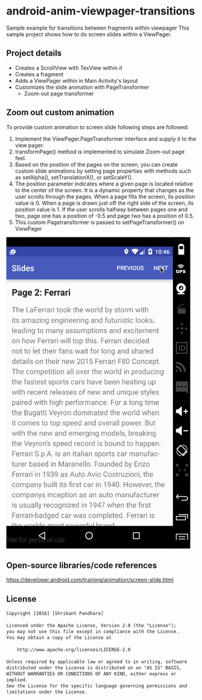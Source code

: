 # android-anim-viewpager-transitions
Sample example for transitions between fragments within viewpager
This sample project shows how to do screen slides within a ViewPager.

## Project details
* Creates a ScrollView with TexView within it
* Creates a fragment
* Adds a ViewPager within in Main Activity's layout
* Customizes the slide animation with PageTransformer
	* Zoom-out page transformer

## Zoom out custom animation
To provide custom animation to screen slide following steps are followed:

1. Implement the ViewPager.PageTransformer interface and supply it to the view pager. 
2. transformPage() method is implemented to simulate Zoom-out page feel.
3. Based on the position of the pages on the screen, you can create custom slide animations by setting page properties with methods such as setAlpha(), setTranslationX(), or setScaleY().
4. The position parameter indicates where a given page is located relative to the center of the screen. It is a dynamic property that changes as the user scrolls through the pages. When a page fills the screen, its position value is 0. When a page is drawn just off the right side of the screen, its position value is 1. If the user scrolls halfway between pages one and two, page one has a position of -0.5 and page two has a position of 0.5. 
5. This custom Pagetransformer is passed to setPageTransformer() on ViewPager

![Alt text](viewpager-slides.gif?raw=true "Video Walkthrough")

## Open-source libraries/code references
https://developer.android.com/training/animation/screen-slide.html

## License

    Copyright [2016] [Shrikant Pandhare]

    Licensed under the Apache License, Version 2.0 (the "License");
    you may not use this file except in compliance with the License.
    You may obtain a copy of the License at

        http://www.apache.org/licenses/LICENSE-2.0

    Unless required by applicable law or agreed to in writing, software
    distributed under the License is distributed on an "AS IS" BASIS,
    WITHOUT WARRANTIES OR CONDITIONS OF ANY KIND, either express or implied.
    See the License for the specific language governing permissions and
    limitations under the License.